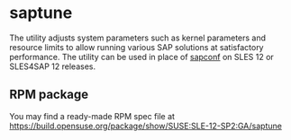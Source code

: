 # saptune
The utility adjusts system parameters such as kernel parameters and resource limits
to allow running various SAP solutions at satisfactory performance.
The utility can be used in place of [sapconf](https://github.com/HouzuoGuo/sapconf) on SLES 12 or SLES4SAP 12 releases.

## RPM package
You may find a ready-made RPM spec file at https://build.opensuse.org/package/show/SUSE:SLE-12-SP2:GA/saptune
